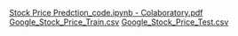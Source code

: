 [Stock Price Predction_code.ipynb - Colaboratory.pdf](https://github.com/user-attachments/files/17627562/Stock.Price.Predction_code.ipynb.-.Colaboratory.pdf)
[Google_Stock_Price_Train.csv](https://github.com/user-attachments/files/17627561/Google_Stock_Price_Train.csv)
[Google_Stock_Price_Test.csv](https://github.com/user-attachments/files/17627560/Google_Stock_Price_Test.csv)

